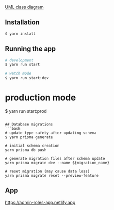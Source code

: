 [UML class diagram](src/domain/UML/class-diagram.interface.ts)

## Installation

```bash
$ yarn install
```

## Running the app

```bash
# development
$ yarn run start

# watch mode
$ yarn run start:dev
```

# production mode
$ yarn run start:prod
```

## Database migrations
```bash
# update type safety after updating schema
$ yarn prisma generate

# initial schema creation
yarn prisma db push

# generate migration files after schema update
yarn prisma migrate dev --name ${migration_name}

# reset migration (may cause data loss)
yarn prisma migrate reset --preview-feature
``` 

## App
https://admin-roles-app.netlify.app
